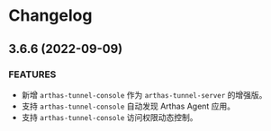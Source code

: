 # Changelog

## 3.6.6 (2022-09-09)

### FEATURES

- 新增 `arthas-tunnel-console` 作为 `arthas-tunnel-server` 的增强版。
- 支持 `arthas-tunnel-console` 自动发现 Arthas Agent 应用。
- 支持 `arthas-tunnel-console` 访问权限动态控制。
